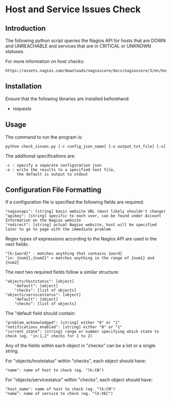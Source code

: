 # Host and Service Issues Check

## Introduction
The following python script queries the Nagios API for hosts that are DOWN and UNREACHABLE and services that are in CRITICAL or UNKNOWN statuses. 

For more information on host checks:

    https://assets.nagios.com/downloads/nagioscore/docs/nagioscore/3/en/hostchecks.html

## Installation
Ensure that the following libraries are installed beforehand:
- requests

## Usage
The command to run the program is:

    python check_issues.py [-c config_json_name] [-o output_txt_file] [-v]

The additional specifications are:

    -c : specify a separate configuration json
    -o : write the results to a specified text file,
         the default is output to stdout

## Configuration File Formatting
If a configuration file is specified the following fields are required:

    "nagiosapi": [string] basic website URL (most likely shouldn't change)
    "apikey": [string] specific to each user, can be found under Account Information on the Nagios website
    "redirect": [string] actual Nagios website, host will be specified later to go to page with the immediate problem

Regex types of expressions according to the Nagios API are used in the next fields:

    "lk:{word}" - matches anything that contains {word}
    "in: {num1},{num2}" = matches anything in the range of {num1} and {num2}

The next two required fields follow a similar structure:

    "objects/hoststatus": [object]
        "default": [object]
        "checks": [list of objects]
    "objects/servicestatus": [object]
        "default": [object]
        "checks": [list of objects]

The "default field should contain:

    "problem_acknowledged": [string] either "0" or "1"
    "notifications_enabled": [string] either "0" or "1"
    "current_state": [string] range or number specifying which state to check (eg. "in:1,2" checks for 1 to 2)

Any of the fields within each object in "checks" can be a list or a single string.

For "objects/hoststatus" within "checks", each object should have:

    "name": name of host to check (eg. "lk:CN")

For "objects/servicestatus" within "checks", each object should have:

    "host_name": name of host to check (eg. "lk:CN")
    "name": name of service to check (eg. "lk:VEC")